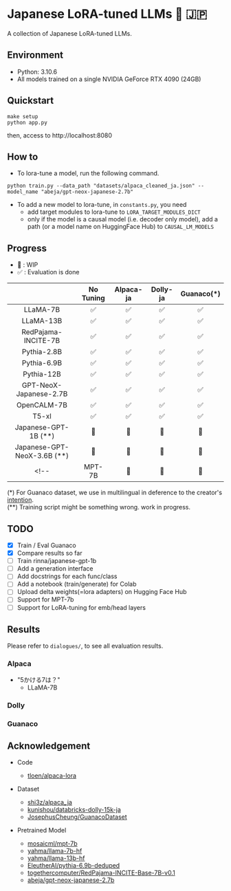 # Japanese LoRA-tuned LLMs :racehorse: :jp:
A collection of Japanese LoRA-tuned LLMs.

## Environment

* Python: 3.10.6
* All models trained on a single NVIDIA GeForce RTX 4090 (24GB)

## Quickstart

```
make setup
python app.py
```

then, access to http://localhost:8080

## How to

* To lora-tune a model, run the following command.
```
python train.py --data_path "datasets/alpaca_cleaned_ja.json" --model_name "abeja/gpt-neox-japanese-2.7b"
```

* To add a new model to lora-tune, in `constants.py`, you need
    * add target modules to lora-tune to `LORA_TARGET_MODULES_DICT`
    * only if the model is a causal model (i.e. decoder only model), add a path (or a model name on HuggingFace Hub) to `CAUSAL_LM_MODELS`


## Progress

* :construction: : WIP
* :white_check_mark: : Evaluation is done

|    |No Tuning|Alpaca-ja|Dolly-ja|Guanaco(*)|
|:--:|:--:|:--:|:--:|:--:|
|LLaMA-7B|:white_check_mark: |:white_check_mark: |:white_check_mark: | :white_check_mark: |
|LLaMA-13B|:white_check_mark: |:white_check_mark: |:white_check_mark: | :white_check_mark: |
|RedPajama-INCITE-7B|:white_check_mark: |:white_check_mark: | :white_check_mark: | :white_check_mark: |
|Pythia-2.8B|:white_check_mark: |:white_check_mark:|:white_check_mark:| :white_check_mark: |
|Pythia-6.9B|:white_check_mark: |:white_check_mark:|:white_check_mark:| :white_check_mark: |
|Pythia-12B|:white_check_mark: |:white_check_mark:|:white_check_mark:| :white_check_mark: |
|GPT-NeoX-Japanese-2.7B|:white_check_mark: |:white_check_mark: |:white_check_mark: | :white_check_mark: |
|OpenCALM-7B|:white_check_mark: |:white_check_mark: |:white_check_mark: | :white_check_mark: |
|T5-xl|:white_check_mark: |:white_check_mark: |:white_check_mark: | :white_check_mark: |
|Japanese-GPT-1B (**)|:construction: |:construction: |:construction: | :construction: |
|Japanese-GPT-NeoX-3.6B (**)| :construction: | :construction: | :construction: | :construction: |
<!-- |MPT-7B| :construction: | :construction: | :construction: | :construction: | -->

(*) For Guanaco dataset, we use in multilingual in deference to the creator's [intention](https://huggingface.co/datasets/JosephusCheung/GuanacoDataset).  
(**) Training script might be something wrong. work in progress.  

## TODO

- [x] Train / Eval Guanaco
- [x] Compare results so far
- [ ] Train rinna/japanese-gpt-1b
- [ ] Add a generation interface
- [ ] Add docstrings for each func/class
- [ ] Add a notebook (train/generate) for Colab
- [ ] Upload delta weights(=lora adapters) on Hugging Face Hub
- [ ] Support for MPT-7b
- [ ] Support for LoRA-tuning for emb/head layers

## Results

Please refer to `dialogues/`, to see all evaluation results.

### Alpaca

* "5かける7は？"
    * LLaMA-7B

### Dolly

### Guanaco

## Acknowledgement
* Code
    * [tloen/alpaca-lora](https://github.com/tloen/alpaca-lora)

* Dataset
    * [shi3z/alpaca_ja](https://github.com/shi3z/alpaca_ja)
    * [kunishou/databricks-dolly-15k-ja](https://huggingface.co/datasets/kunishou/databricks-dolly-15k-ja)
    * [JosephusCheung/GuanacoDataset](https://huggingface.co/datasets/JosephusCheung/GuanacoDataset)

* Pretrained Model
    * [mosaicml/mpt-7b](https://huggingface.co/mosaicml/mpt-7b)
    * [yahma/llama-7b-hf](https://huggingface.co/yahma/llama-7b-hf)
    * [yahma/llama-13b-hf](https://huggingface.co/yahma/llama-13b-hf)
    * [EleutherAI/pythia-6.9b-deduped](https://huggingface.co/EleutherAI/pythia-6.9b-deduped)
    * [togethercomputer/RedPajama-INCITE-Base-7B-v0.1](https://huggingface.co/togethercomputer/RedPajama-INCITE-Base-7B-v0.1)
    * [abeja/gpt-neox-japanese-2.7b](https://huggingface.co/abeja/gpt-neox-japanese-2.7b)